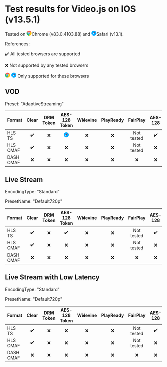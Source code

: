 # Test results for Video.js on IOS (v13.5.1)

Tested on ![chrome](../../icons/chrome.png)Chrome (v83.0.4103.88) and ![safari](../../icons/safari.png)Safari (v13.1).

References: 

✔️ All tested browsers are supported 

❌ Not supported by any tested browsers

![chrome](../../icons/chrome.png) ![safari](../../icons/safari.png)  Only supported for these browsers


## VOD

Preset: "AdaptiveStreaming"

| Format | Clear | DRM Token | AES-128 Token | Widevine | PlayReady | FairPlay | AES-128 | Sidecar caption |
| --------- | :---: | :---: | :----------------------------------------------------------: | :----------------------------------------------------------: | :------: | :----------------------------------------------------------: | :------: | :------: |
| HLS TS    | ✔️ | ❌ | ![safari](../../icons/safari.png) | ❌ | ❌ | Not tested | ✔️ | ✔️ |
| HLS CMAF  | ✔️ | ❌ | ❌ | ❌ | ❌ | Not tested | ❌ | ✔️ |
| DASH CMAF | ❌ | ❌ | ❌ | ❌ | ❌ | ❌ | ❌ | ❌ |

## Live Stream

EncodingType: "Standard"

PresetName: "Default720p"

| Format | Clear | DRM Token | AES-128 Token | Widevine | PlayReady | FairPlay | AES-128 | Live Transcription |
| --------- | :---: | :---: | :----------------------------------------------------------: | :----------------------------------------------------------: | :------: | :----------------------------------------------------------: | :------: | :------: |
| HLS TS    | ✔️ | ❌ | ✔️ | ❌ | ❌ | Not tested | ✔️ | ✔️ |
| HLS CMAF  | ✔️ | ❌ | ❌ | ❌ | ❌ | Not tested | ❌ | ✔️ |
| DASH CMAF | ❌ | ❌ | ❌ | ❌ | ❌ | ❌ | ❌ | ❌ |

## Live Stream with Low Latency

EncodingType: "Standard"

PresetName: "Default720p"

| Format | Clear | DRM Token | AES-128 Token | Widevine | PlayReady | FairPlay | AES-128 |
| --------- | :---: | :---: | :----------------------------------------------------------: | :----------------------------------------------------------: | :------: | :----------------------------------------------------------: | :----------------------------------------------------------: |
| HLS TS    | ✔️ | ❌ | ❌ | ❌ | ❌ | Not tested | ✔️ |
| HLS CMAF  | ✔️ | ❌ | ❌ | ❌ | ❌ | Not tested | ❌ |
| DASH CMAF | ❌ | ❌ | ❌ | ❌ | ❌ | ❌ | ❌ |

